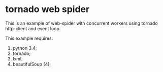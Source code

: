 # tornado web spider

This is an example of web-spider with concurrent workers using tornado http-client and event loop.

This example requires:

  1. python 3.4;
  4. tornado;
  4. lxml;
  5. beautifulSoup (4);
 

